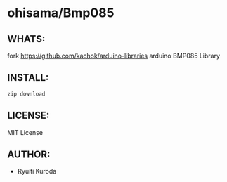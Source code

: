 ohisama/Bmp085
======

WHATS:
------

  fork https://github.com/kachok/arduino-libraries 
  arduino BMP085 Library

INSTALL:
--------
    zip download

LICENSE:
--------

  MIT License

AUTHOR:
-------

  * Ryuiti Kuroda
